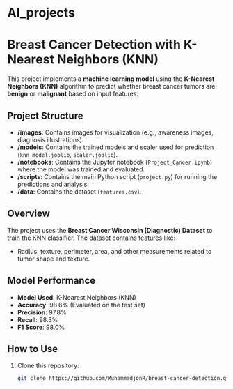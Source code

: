 # AI_projects
# Breast Cancer Detection with K-Nearest Neighbors (KNN)

This project implements a **machine learning model** using the **K-Nearest Neighbors (KNN)** algorithm to predict whether breast cancer tumors are **benign** or **malignant** based on input features.

## Project Structure

- **/images**: Contains images for visualization (e.g., awareness images, diagnosis illustrations).
- **/models**: Contains the trained models and scaler used for prediction (`knn_model.joblib`, `scaler.joblib`).
- **/notebooks**: Contains the Jupyter notebook (`Project_Cancer.ipynb`) where the model was trained and evaluated.
- **/scripts**: Contains the main Python script (`project.py`) for running the predictions and analysis.
- **/data**: Contains the dataset (`features.csv`).

## Overview

The project uses the **Breast Cancer Wisconsin (Diagnostic) Dataset** to train the KNN classifier. The dataset contains features like:
- Radius, texture, perimeter, area, and other measurements related to tumor shape and texture.

## Model Performance

- **Model Used**: K-Nearest Neighbors (KNN)
- **Accuracy**: 98.6% (Evaluated on the test set)
- **Precision**: 97.8%
- **Recall**: 98.3%
- **F1 Score**: 98.0%

## How to Use

1. Clone this repository:
   ```bash
   git clone https://github.com/MuhammadjonR/breast-cancer-detection.git
